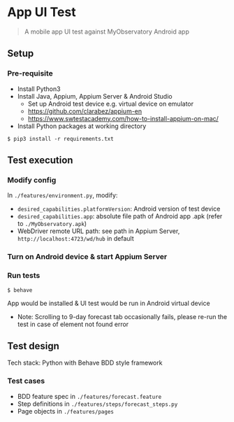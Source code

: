 # App UI Test
> A mobile app UI test against MyObservatory Android app
 
## Setup

### Pre-requisite
- Install Python3
- Install Java, Appium, Appium Server & Android Studio
	- Set up Android test device e.g. virtual device on emulator
	- https://github.com/clarabez/appium-en
	- https://www.swtestacademy.com/how-to-install-appium-on-mac/
- Install Python packages at working directory
```
$ pip3 install -r requirements.txt
```


## Test execution

### Modify config
In `./features/environment.py`, modify:
 - `desired_capabilities.platformVersion`: Android version of test device
 - `desired_capabilities.app`: absolute file path of Android app .apk (refer to `./MyObservatory.apk`)
- WebDriver remote URL path: see path in Appium Server, `http://localhost:4723/wd/hub` in default

### Turn on Android device & start Appium Server

### Run tests
```
$ behave
```
App would be installed & UI test would be run in Android virtual device
- Note: Scrolling to 9-day forecast tab occasionally fails, please re-run the test in case of element not found error


## Test design
Tech stack: Python with Behave BDD style framework

### Test cases
- BDD feature spec in `./features/forecast.feature`
- Step definitions in `./features/steps/forecast_steps.py`
- Page objects in `./features/pages`